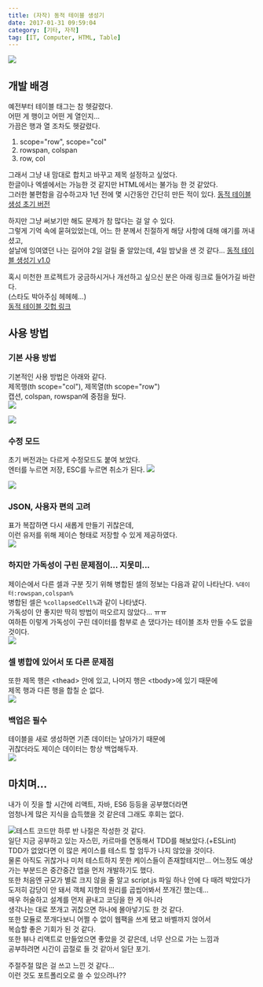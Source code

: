 ```yaml
---
title: (자작) 동적 테이블 생성기
date: 2017-01-31 09:59:04
category: [기타, 자작]
tag: [IT, Computer, HTML, Table]
---
```

![](thumb.png)  

## 개발 배경
예전부터 테이블 태그는 참 헷갈렸다.  
어떤 게 행이고 어떤 게 열인지...  
가끔은 행과 열 조차도 헷갈렸다.  
1. scope="row", scope="col"  
2. rowspan, colspan  
3. row, col

그래서 그냥 내 맘대로 합치고 바꾸고 제목 설정하고 싶었다.  
한글이나 엑셀에서는 가능한 것 같지만 HTML에서는 불가능 한 것 같았다.  
그러한 불편함을 감수하고자 1년 전에 몇 시간동안 간단히 만든 적이 있다.
[동적 테이블 생성 초기 버전](http://jsfiddle.net/czfdLkhq/4/)  

하지만 그냥 써보기만 해도 문제가 참 많다는 걸 알 수 있다.  
그렇게 기억 속에 묻혀있었는데, 어느 한 분께서 친절하게 해당 사항에 대해 얘기를 꺼내셨고,  
설날에 잉여였던 나는 길어야 2일 걸릴 줄 알았는데, 4일 밤낮을 샌 것 같다...
[동적 테이블 생성기 v1.0](https://perfectacle.github.io/dynamic-table-generator/)

혹시 미천한 프로젝트가 궁금하시거나 개선하고 싶으신 분은 아래 링크로 들어가길 바란다.  
(스타도 박아주심 헤헤헤...)  
[동적 테이블 깃헙 링크](https://github.com/perfectacle/tbl-maker)  

## 사용 방법
### 기본 사용 방법
기본적인 사용 방법은 아래와 같다.  
제목행(th scope="col"), 제목열(th scope="row")  
캡션, colspan, rowspan에 중점을 뒀다.  
![](01.gif)  

![](02.gif)

### 수정 모드
초기 버전과는 다르게 수정모드도 붙여 보았다.  
엔터를 누르면 저장, ESC를 누르면 취소가 된다.
![](03.gif)  

![](04.gif)

### JSON, 사용자 편의 고려
표가 복잡하면 다시 새롭게 만들기 귀찮은데,  
이런 유저를 위해 제이슨 형태로 저장할 수 있게 제공하였다.  
![](05.gif)

### 하지만 가독성이 구린 문제점이... 지못미...
제이슨에서 다른 셀과 구분 짓기 위해 병합된 셀의 정보는 다음과 같이 나타난다.
`%데이터:rowspan,colspan%`  
병합된 셀은 `%collapsedCell%`과 같이 나타냈다.  
가독성이 안 좋지만 딱히 방법이 떠오르지 않았다... ㅠㅠ  
여하튼 이렇게 가독성이 구린 데이터를 함부로 손 댔다가는 테이블 조차 만들 수도 없을 것이다.  
![](06.gif)

### 셀 병합에 있어서 또 다른 문제점
또한 제목 행은 &lt;thead> 안에 있고, 나머지 행은 <tbody&gt;에 있기 때문에  
제목 행과 다른 행을 합칠 순 없다.  
![](07.gif)

### 백업은 필수
테이블을 새로 생성하면 기존 데이터는 날아가기 때문에  
귀찮더라도 제이슨 데이터는 항상 백업해두자.  
![](08.gif)

## 마치며...
내가 이 짓을 할 시간에 리액트, 자바, ES6 등등을 공부했더라면  
엄청나게 많은 지식을 습득했을 것 같은데 그래도 후회는 없다.  

![테스트 코드만 하루 반 나절은 작성한 것 같다.](09.png)  
일단 지금 공부하고 있는 자스민, 카르마를 연동해서 TDD를 해보았다.(+ESLint)  
TDD가 없었다면 이 많은 케이스를 테스트 할 엄두가 나지 않았을 것이다.  
물론 아직도 귀찮거나 미처 테스트하지 못한 케이스들이 존재할테지만...
어느정도 예상 가는 부분드은 중간중간 앱을 먼저 개발하기도 했다.  
또한 처음엔 규모가 별로 크지 않을 줄 알고 script.js 파일 하나 안에 다 때려 박았다가  
도저히 감당이 안 돼서 객체 지향의 원리를 곱씹어봐서 쪼개긴 했는데...  
매우 허술하고 설계를 먼저 끝내고 코딩을 한 게 아니라  
생각나는 대로 쪼개고 귀찮으면 하나에 몰아넣기도 한 것 같다.  
또한 모듈로 쪼개다보니 어쩔 수 없이 웹팩을 쓰게 됐고 바벨까지 얹어서  
복습할 좋은 기회가 된 것 같다.  
또한 뷰나 리액트로 만들었으면 좋았을 것 같은데, 너무 산으로 가는 느낌과  
공부하려면 시간이 곱절로 들 것 같아서 일단 포기.  

주절주절 많은 걸 쓰고 느낀 것 같다...  
이런 것도 포트폴리오로 쓸 수 있으려나??
